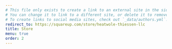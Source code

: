 ```yaml
---
# This file only exists to create a link to an external site in the sidebar.
# You can change it to link to a different site, or delete it to remove the "Documentation" link.
# To create links to social media sites, check out `_data/authors.yml`!
redirect_to: https://squareup.com/store/heatwole-thiessen-llc
title: Store
menu: true
order: 2
---
```

